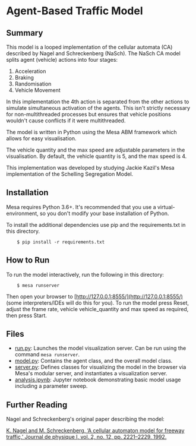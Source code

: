 # Agent-Based Traffic Model

## Summary

This model is a looped implementation of the cellular automata (CA) described by Nagel and Schreckenberg (NaSch). 
The NaSch CA model splits agent (vehicle) actions into four stages:
1. Acceleration
2. Braking
3. Randomisation
4. Vehicle Movement

In this implementation the 4th action is separated from the other actions to simulate simultaneous activation of the agents.
This isn't strictly necessary for non-multithreaded processes but ensures that vehicle positions wouldn't cause conflicts if it were multithreaded.

The model is written in Python using the Mesa ABM framework which allows for easy visualisation.

The vehicle quantity and the max speed are adjustable parameters in the visualisation. 
By default, the vehicle quantity is 5, and the max speed is 4.

This implementation was developed by studying Jackie Kazil's Mesa implementation of the Schelling Segregation Model.

## Installation

Mesa requires Python 3.6+. 
It's recommended that you use a virtual-environment, so you don't modify your base installation of Python. 

To install the additional dependencies use pip and the requirements.txt in this directory. 


```
    $ pip install -r requirements.txt
```

## How to Run

To run the model interactively, run the following in this directory:

```
    $ mesa runserver
```
 
Then open your browser to [http://127.0.0.1:8555/](http://127.0.0.1:8555/) (some interpreters/IDEs will do this for you). 
To run the model press Reset, adjust the frame rate, vehicle vehicle_quantity and max speed as required, then press Start.

## Files

* [run.py](run.py): Launches the model visualization server. Can be run using the command ``mesa runserver``.
* [model.py](model.py): Contains the agent class, and the overall model class.
* [server.py](server.py): Defines classes for visualizing the model in the browser via Mesa's modular server, and instantiates a visualization server.
* [analysis.ipynb](analysis.ipynb): Jupyter notebook demonstrating basic model usage including a parameter sweep.

## Further Reading

Nagel and Schreckenberg's original paper describing the model:

[K. Nagel and M. Schreckenberg, ‘A cellular automaton model for freeway traffic,’ Journal de physique I, vol. 2, no. 12, pp. 2221–2229, 1992.](https://pdfs.semanticscholar.org/6e47/833b8d566f4b2edff695939241da2289ccc9.pdf?)

